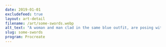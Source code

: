 ```yaml
---
date: 2019-01-01
excludefeed: true
layout: art-detail
filename: /art/some-swords.webp
alt_text: "A woman and man clad in the same blue outfit, are posing with their wooden practice swords."
slug: some-swords
program: Procreate
---
```

